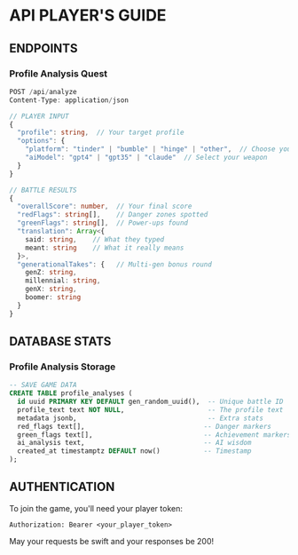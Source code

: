 # API PLAYER'S GUIDE

## ENDPOINTS

### Profile Analysis Quest
```typescript
POST /api/analyze
Content-Type: application/json

// PLAYER INPUT
{
  "profile": string,  // Your target profile
  "options": {
    "platform": "tinder" | "bumble" | "hinge" | "other",  // Choose your arena
    "aiModel": "gpt4" | "gpt35" | "claude"  // Select your weapon
  }
}

// BATTLE RESULTS
{
  "overallScore": number,  // Your final score
  "redFlags": string[],    // Danger zones spotted
  "greenFlags": string[],  // Power-ups found
  "translation": Array<{
    said: string,    // What they typed
    meant: string    // What it really means
  }>,
  "generationalTakes": {   // Multi-gen bonus round
    genZ: string,
    millennial: string,
    genX: string,
    boomer: string
  }
}
```

## DATABASE STATS

### Profile Analysis Storage
```sql
-- SAVE GAME DATA
CREATE TABLE profile_analyses (
  id uuid PRIMARY KEY DEFAULT gen_random_uuid(),  -- Unique battle ID
  profile_text text NOT NULL,                     -- The profile text
  metadata jsonb,                                 -- Extra stats
  red_flags text[],                              -- Danger markers
  green_flags text[],                            -- Achievement markers
  ai_analysis text,                              -- AI wisdom
  created_at timestamptz DEFAULT now()           -- Timestamp
);
```

## AUTHENTICATION

To join the game, you'll need your player token:

```http
Authorization: Bearer <your_player_token>
```

May your requests be swift and your responses be 200!